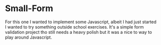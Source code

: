 # Small-Form
For this one I wanted to implement some Javascript, albeit I had just started I wanted to try something outside school exercises. 
It's a simple form validation project tho still needs a heavy polish but it was a nice to way to play around Javascript.
